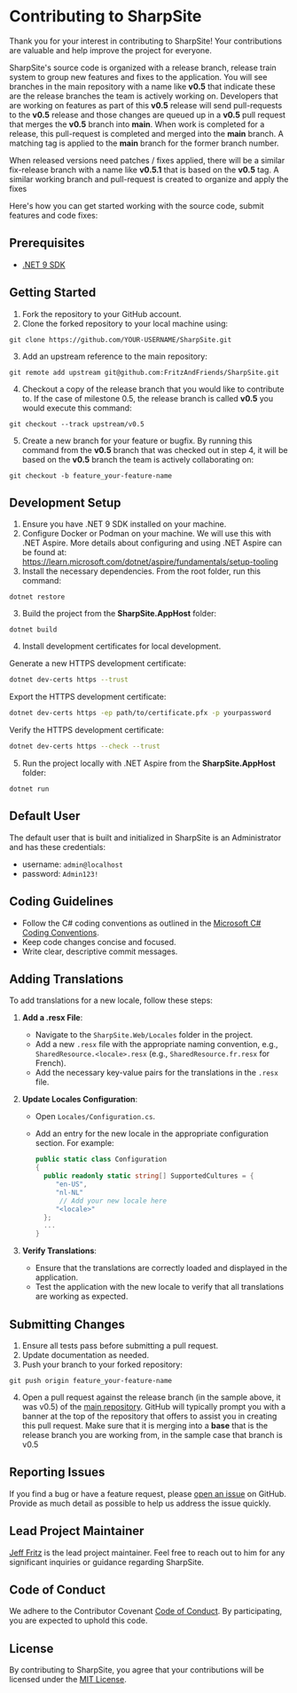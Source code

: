 # Contributing to SharpSite

Thank you for your interest in contributing to SharpSite! Your contributions are valuable and help improve the project for everyone.

SharpSite's source code is organized with a release branch, release train system to group new features and fixes to the application.  You will see branches in the main repository with a name like **v0.5** that indicate these are the release branches the team is actively working on.  Developers that are working on features as part of this **v0.5** release will send pull-requests to the **v0.5** release and those changes are queued up in a **v0.5** pull request that merges the **v0.5** branch into **main**.  When work is completed for a release, this pull-request is completed and merged into the **main** branch.  A matching tag is applied to the **main** branch for the former branch number.

When released versions need patches / fixes applied, there will be a similar fix-release branch with a name like **v0.5.1** that is based on the **v0.5** tag.  A similar working branch and pull-request is created to organize and apply the fixes

Here's how you can get started working with the source code, submit features and code fixes:

## Prerequisites

- [.NET 9 SDK](https://dotnet.microsoft.com/en-us/download/dotnet/9.0)


## Getting Started

1. Fork the repository to your GitHub account.
2. Clone the forked repository to your local machine using:

```
git clone https://github.com/YOUR-USERNAME/SharpSite.git
```

3. Add an upstream reference to the main repository:

```
git remote add upstream git@github.com:FritzAndFriends/SharpSite.git
```

4. Checkout a copy of the release branch that you would like to contribute to.  If the case of milestone 0.5, the release branch is called **v0.5** you would execute this command:

```
git checkout --track upstream/v0.5
```

5. Create a new branch for your feature or bugfix.  By running this command from the **v0.5** branch that was checked out in step 4, it will be based on the **v0.5** branch the team is actively collaborating on:

```
git checkout -b feature_your-feature-name
```

## Development Setup

1. Ensure you have .NET 9 SDK installed on your machine.
2. Configure Docker or Podman on your machine.  We will use this with .NET Aspire.  More details about configuring and using .NET Aspire can be found at: https://learn.microsoft.com/dotnet/aspire/fundamentals/setup-tooling
3. Install the necessary dependencies.  From the root folder, run this command:

```
dotnet restore
```

3. Build the project from the **SharpSite.AppHost** folder:

```
dotnet build
```

4. Install development certificates for local development.

Generate a new HTTPS development certificate:
```bash
dotnet dev-certs https --trust
```

Export the HTTPS development certificate:
```bash
dotnet dev-certs https -ep path/to/certificate.pfx -p yourpassword
```

Verify the HTTPS development certificate:
```bash
dotnet dev-certs https --check --trust
```

5. Run the project locally with .NET Aspire from the **SharpSite.AppHost** folder:

```
dotnet run
```

## Default User

The default user that is built and initialized in SharpSite is an Administrator and has these credentials:
- username: `admin@localhost`
- password: `Admin123!`

## Coding Guidelines

- Follow the C# coding conventions as outlined in the [Microsoft C# Coding Conventions](https://docs.microsoft.com/en-us/dotnet/csharp/fundamentals/coding-style/coding-conventions).
- Keep code changes concise and focused.
- Write clear, descriptive commit messages.

## Adding Translations

To add translations for a new locale, follow these steps:

1. **Add a .resx File**:
    - Navigate to the `SharpSite.Web/Locales` folder in the project.
    - Add a new `.resx` file with the appropriate naming convention, e.g., `SharedResource.<locale>.resx` (e.g., `SharedResource.fr.resx` for French).
    - Add the necessary key-value pairs for the translations in the `.resx` file.

2. **Update Locales Configuration**:
    - Open `Locales/Configuration.cs`.
    - Add an entry for the new locale in the appropriate configuration section. For example:

      ```csharp
      public static class Configuration
      {
        public readonly static string[] SupportedCultures = {
           "en-US",
           "nl-NL"
            // Add your new locale here
           "<locale>"
        };
        ...
      }

      ```

3. **Verify Translations**:
    - Ensure that the translations are correctly loaded and displayed in the application.
    - Test the application with the new locale to verify that all translations are working as expected.

## Submitting Changes

1. Ensure all tests pass before submitting a pull request.
2. Update documentation as needed.
3. Push your branch to your forked repository:

```
git push origin feature_your-feature-name
```

4. Open a pull request against the release branch (in the sample above, it was v0.5) of the [main repository](https://github.com/FritzAndFriends/SharpSite).  GitHub will typically prompt you with a banner at the top of the repository that offers to assist you in creating this pull request.  Make sure that it is merging into a **base** that is the release branch you are working from, in the sample case that branch is v0.5

## Reporting Issues

If you find a bug or have a feature request, please [open an issue](https://github.com/FritzAndFriends/SharpSite/issues) on GitHub. Provide as much detail as possible to help us address the issue quickly.

## Lead Project Maintainer

[Jeff Fritz](https://github.com/csharpfritz) is the lead project maintainer. Feel free to reach out to him for any significant inquiries or guidance regarding SharpSite.

## Code of Conduct

We adhere to the Contributor Covenant [Code of Conduct](https://www.contributor-covenant.org/version/2/0/code_of_conduct/). By participating, you are expected to uphold this code.

## License

By contributing to SharpSite, you agree that your contributions will be licensed under the [MIT License](LICENSE).
